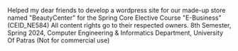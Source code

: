 Helped my dear friends to develop a wordpress site for our made-up store named "BeautyCenter" for the Spring Core Elective Course "E-Business" (CEID_NE584) 
All content rights go to their respected owners.
8th Semester, Spring 2024, Computer Engineering & Informatics Department, University Of Patras
(Not for commercial use)
